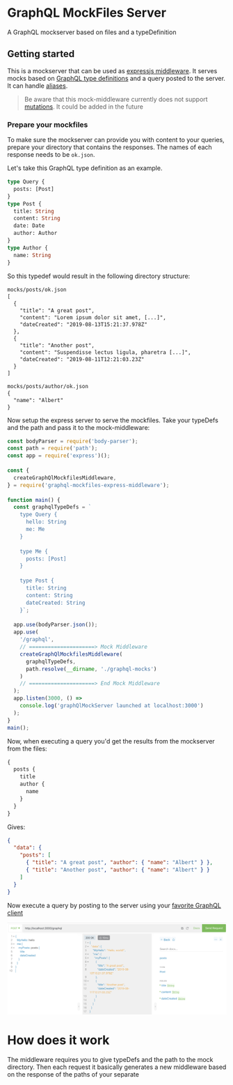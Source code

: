 # GraphQL MockFiles Server

A GraphQL mockserver based on files and a typeDefinition

## Getting started

This is a mockserver that can be used as
[expressjs middleware](https://expressjs.com/en/guide/using-middleware.html). It
serves mocks based on
[GraphQL type definitions](./graphql-mocks/graphql-mock-schema.graphql) and a
query posted to the server. It can handle
[aliases](https://graphql.org/learn/queries/#aliases).

> Be aware that this mock-middleware currently does not support
> [mutations](https://graphql.org/learn/queries/#mutations). It could be added
> in the future

### Prepare your mockfiles

To make sure the mockserver can provide you with content to your queries,
prepare your directory that contains the responses. The names of each response
needs to be `ok.json`.

Let's take this GraphQL type definition as an example.

```graphql
type Query {
  posts: [Post]
}
type Post {
  title: String
  content: String
  date: Date
  author: Author
}
type Author {
  name: String
}
```

So this typedef would result in the following directory structure:

```
mocks/posts/ok.json
[
  {
    "title": "A great post",
    "content": "Lorem ipsum dolor sit amet, [...]",
    "dateCreated": "2019-08-13T15:21:37.978Z"
  },
  {
    "title": "Another post",
    "content": "Suspendisse lectus ligula, pharetra [...]",
    "dateCreated": "2019-08-11T12:21:03.23Z"
  }
]
```

```
mocks/posts/author/ok.json
{
  "name": "Albert"
}
```

Now setup the express server to serve the mockfiles. Take your typeDefs and the
path and pass it to the mock-middleware:

```js
const bodyParser = require('body-parser');
const path = require('path');
const app = require('express')();

const {
  createGraphQlMockfilesMiddleware,
} = require('graphql-mockfiles-express-middleware');

function main() {
  const graphqlTypeDefs = `
    type Query {
      hello: String
      me: Me
    }

    type Me {
      posts: [Post]
    }

    type Post {
      title: String
      content: String
      dateCreated: String
    }`;

  app.use(bodyParser.json());
  app.use(
    '/graphql',
    // =====================> Mock Middleware
    createGraphQlMockfilesMiddleware(
      graphqlTypeDefs,
      path.resolve(__dirname, './graphql-mocks')
    )
    // =====================> End Mock Middleware
  );
  app.listen(3000, () =>
    console.log('graphQlMockServer launched at localhost:3000')
  );
}
main();
```

Now, when executing a query you'd get the results from the mockserver from the
files:

```graphql
{
  posts {
    title
    author {
      name
    }
  }
}
```

Gives:

```json
{
  "data": {
    "posts": [
      { "title": "A great post", "author": { "name": "Albert" } },
      { "title": "Another post", "author": { "name": "Albert" } }
    ]
  }
}
```

Now execute a query by posting to the server using your
[favorite GraphQL client](https://altair.sirmuel.design/)

![GraphQL Mockserver Client](./assets/graphql-client.png)

# How does it work

The middleware requires you to give typeDefs and the path to the mock directory.
Then each request it basically generates a new middleware based on the response
of the paths of your separate
